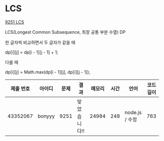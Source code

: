 # LCS

[9251 LCS](https://www.acmicpc.net/problem/9251)

LCS(Longest Common Subsequence, 최장 공통 부분 수열)
DP

한 글자씩 비교하면서 두 글자가 같을 때

dp[i][j] = dp[i - 1][j - 1] + 1;

다를 때

dp[i][j] = Math.max(dp[i - 1][j], dp[i][j - 1]);

| 제출 번호 | 아이디 | 문제 | 결과         | 메모리 | 시간 | 언어           | 코드 길이 |
| --------- | ------ | ---- | ------------ | ------ | ---- | -------------- | --------- |
| 43352067  | bonyyy | 9251 | 맞았습니다!! | 24984  | 248  | node.js / 수정 | 763       |
